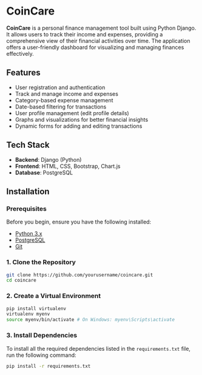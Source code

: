 # CoinCare

**CoinCare** is a personal finance management tool built using Python Django. It allows users to track their income and expenses, providing a comprehensive view of their financial activities over time. The application offers a user-friendly dashboard for visualizing and managing finances effectively.

## Features

- User registration and authentication
- Track and manage income and expenses
- Category-based expense management
- Date-based filtering for transactions
- User profile management (edit profile details)
- Graphs and visualizations for better financial insights
- Dynamic forms for adding and editing transactions

## Tech Stack

- **Backend**: Django (Python)
- **Frontend**: HTML, CSS, Bootstrap, Chart.js
- **Database**: PostgreSQL

## Installation

### Prerequisites

Before you begin, ensure you have the following installed:

- [Python 3.x](https://www.python.org/downloads/)
- [PostgreSQL](https://www.postgresql.org/download/)
- [Git](https://git-scm.com/)

### 1. Clone the Repository

```bash
git clone https://github.com/yourusername/coincare.git
cd coincare
```

### 2. Create a Virtual Environment

```bash
pip install virtualenv
virtualenv myenv
source myenv/bin/activate # On Windows: myenv\Scripts\activate
```

### 3. Install Dependencies

To install all the required dependencies listed in the `requirements.txt` file, run the following command:

```bash
pip install -r requirements.txt
```
